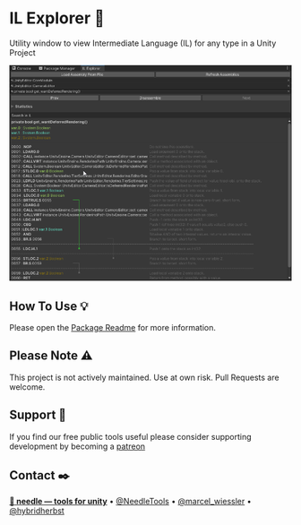 # IL Explorer 🔬

Utility window to view Intermediate Language (IL) for any type in a Unity Project

![](package/Documentation~/window.png)

## How To Use 💡
Please open the <a href="https://github.com/needle-tools/il-explorer/blob/main/package/Readme.md">Package Readme</a> for more information.

## Please Note ⚠️
This project is not actively maintained. Use at own risk. Pull Requests are welcome.

## Support 💚
If you find our free public tools useful please consider supporting development by becoming a  [patreon](https://www.patreon.com/needletools)

## Contact ✒️
<b>[🌵 needle — tools for unity](https://needle.tools)</b> • 
[@NeedleTools](https://twitter.com/NeedleTools) • 
[@marcel_wiessler](https://twitter.com/marcel_wiessler) • 
[@hybridherbst](https://twitter.com/hybridherbst)

